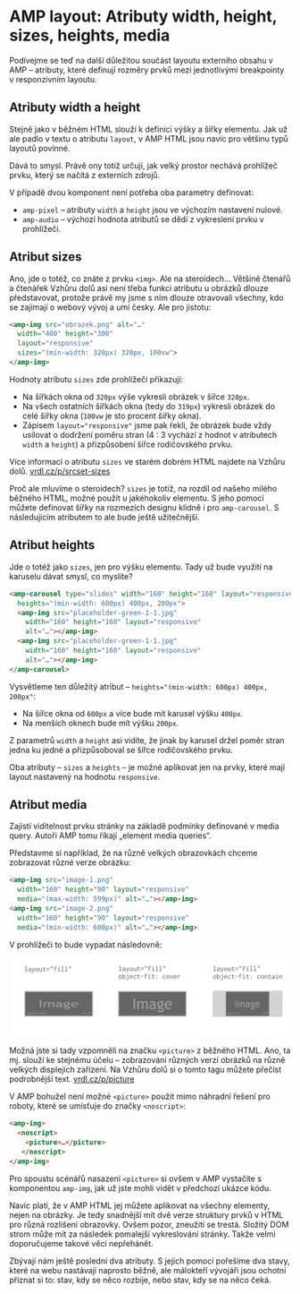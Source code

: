 # AMP layout: Atributy width, height, sizes, heights, media

Podívejme se teď na další důležitou součást layoutu externího obsahu v AMP – atributy, které definují rozměry prvků mezi jednotlivými breakpointy v responzivním layoutu.

## Atributy width a height

Stejně jako v běžném HTML slouží k definici výšky a šířky elementu. Jak už ale padlo v textu o atributu `layout`, v AMP HTML jsou navíc pro většinu typů layoutů povinné.

Dává to smysl. Právě ony totiž určují, jak velký prostor nechává prohlížeč prvku, který se načítá z externích zdrojů.

V případě dvou komponent není potřeba oba parametry definovat:

* `amp-pixel` – atributy `width` a `height` jsou ve výchozím nastavení nulové.
* `amp-audio` – výchozí hodnota atributů se dědí z vykreslení prvku v prohlížeči.

## Atribut sizes

Ano, jde o totéž, co znáte z prvku `<img>`. Ale na steroidech… Většině čtenářů a čtenářek Vzhůru dolů asi není třeba funkci atributu u obrázků dlouze představovat, protože právě my jsme s ním dlouze otravovali všechny, kdo se zajímají o webový vývoj a umí česky. Ale pro jistotu:

```html
<amp-img src="obrazek.png" alt="…"
  width="400" height="300"
  layout="responsive"
  sizes="(min-width: 320px) 320px, 100vw">
</amp-img>
```

Hodnoty atributu `sizes` zde prohlížeči přikazují:

* Na šířkách okna od `320px` výše vykresli obrázek v šířce `320px`.
* Na všech ostatních šířkách okna (tedy do `319px`) vykresli obrázek do celé šířky okna (`100vw` je sto procent šířky okna).
* Zápisem  `layout="responsive"` jsme pak řekli, že obrázek bude vždy usilovat o dodržení poměru stran (4 : 3 vychází z hodnot v atributech `width` a `height`) a přizpůsobení šířce rodičovského prvku.

Více informací o atributu `sizes` ve starém dobrém HTML najdete na Vzhůru dolů. [vrdl.cz/p/srcset-sizes](https://www.vzhurudolu.cz/prirucka/srcset-sizes)

Proč ale mluvíme o steroidech? `sizes` je totiž, na rozdíl od našeho milého běžného HTML, možné použít u jakéhokoliv elementu. S  jeho pomocí můžete definovat šířky na rozmezích designu klidně i pro `amp-carousel`. S následujícím atributem to ale bude ještě užitečnější.

## Atribut heights

Jde o totéž jako `sizes`, jen pro výšku elementu. Tady už bude využití na karuselu dávat smysl, co myslíte?

```html
<amp-carousel type="slides" width="160" height="160" layout="responsive"
  heights="(min-width: 600px) 400px, 200px">
  <amp-img src="placeholder-green-1-1.jpg"
    width="160" height="160" layout="responsive"
    alt="…"></amp-img>
  <amp-img src="placeholder-green-1-1.jpg"
    width="160" height="160" layout="responsive"
    alt="…"></amp-img>
</amp-carousel>
```

Vysvětleme ten důležitý atribut – `heights="(min-width: 600px) 400px, 200px"`:

* Na šířce okna od `600px` a více bude mít karusel výšku `400px`.
* Na menších oknech bude mít výšku `200px`.

Z parametrů `width` a `height` asi vidíte, že jinak by karusel držel poměr stran jedna ku jedné a přizpůsoboval se šířce rodičovského prvku.

Oba atributy – `sizes` a `heights` – je možné aplikovat jen na prvky, které mají layout nastavený na hodnotu `responsive`.

## Atribut media

Zajistí viditelnost prvku stránky na základě podmínky definované v media query. Autoři AMP tomu říkají „element media queries“.

Představme si například, že na různě velkých obrazovkách chceme zobrazovat různé verze obrázku:

```html
<amp-img src="image-1.png"
  width="160" height="90" layout="responsive"
  media="(max-width: 599px)" alt="…"></amp-img>
<amp-img src="image-2.png"
  width="160" height="90" layout="responsive"
  media="(min-width: 600px)" alt="…"></amp-img>
```

V prohlížeči to bude vypadat následovně:

![AMP layout media](../dist/images/original/vdamp/amp-layout-6.png)

Možná jste si tady vzpomněli na značku `<picture>` z běžného HTML. Ano, ta mj. slouží ke stejnému účelu – zobrazování různých verzí obrázků na různě velkých displejích zařízení. Na Vzhůru dolů si o tomto tagu můžete přečíst podrobnější text. [vrdl.cz/p/picture](https://www.vzhurudolu.cz/prirucka/picture)

V AMP bohužel není možné `<picture>` použít mimo náhradní řešení pro roboty, které se umísťuje do značky `<noscript>`:

```html
<amp-img>
  <noscript>
    <picture>…</picture>
   </noscript>
</amp-img>
```

Pro spoustu scénářů nasazení `<picture>` si ovšem v AMP vystačíte s komponentou `amp-img`, jak už jste mohli vidět v předchozí ukázce kódu.

Navíc platí, že v AMP HTML jej můžete aplikovat na všechny elementy, nejen na obrázky. Je tedy snadnější mít dvě verze struktury prvků v HTML pro různá rozlišení obrazovky. Ovšem pozor, zneužití se trestá. Složitý DOM strom může mít za následek pomalejší vykreslování stránky. Takže velmi doporučujeme takové věci nepřehánět.

Zbývají nám ještě poslední dva atributy. S jejich pomocí pořešíme dva stavy, které na webu nastávají naprosto běžně, ale málokteří vývojáři jsou ochotní přiznat si to: stav, kdy se něco rozbije, nebo stav, kdy se na něco čeká.
